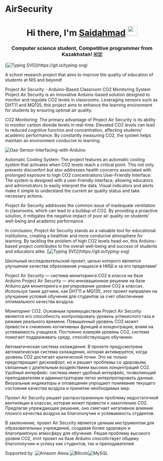 # AirSecurity
<h1 align="center">Hi there, I'm <a href="https://daniilshat.ru/" target="_blank">Saidahmad</a> 
<img src="https://github.com/blackcater/blackcater/raw/main/images/Hi.gif" height="32"/></h1>
<h3 align="center">Computer science student, Competitive programmer from Kazakhstan! 🇰🇿</h3>

[![Typing SVG](https://readme-typing-svg.herokuapp.com?color=%2336BCF7&lines=Arduino+CO2+Monitor!)](https://git.io/typing-svg)

A school research project that aims to improve the quality of education of students at NIS and beyond!

Project Air Security - Arduino-Based Classroom CO2 Monitoring System
Project Air Security is an innovative Arduino-based solution designed to monitor and regulate CO2 levels in classrooms. Leveraging sensors such as DHT11 and MQ135, this project aims to enhance the learning environment for students by ensuring optimal air quality.

CO2 Monitoring: The primary advantage of Project Air Security is its ability to monitor carbon dioxide levels in real-time. Elevated CO2 levels can lead to reduced cognitive function and concentration, affecting students' academic performance. By constantly measuring CO2, the system helps maintain an environment conducive to learning.

![Gas-Sensor-Interfacing-with-Arduino](https://github.com/saidakhmadr/AirSecurity/assets/79039977/d0ee7880-e4ae-4631-a7db-990c64a53b53)

Automatic Cooling System: The project features an automatic cooling system that activates when CO2 levels reach a critical point. This not only prevents discomfort but also addresses health concerns associated with prolonged exposure to high CO2 concentrations.User-Friendly Interface: The system is designed with a user-friendly interface, allowing educators and administrators to easily interpret the data. Visual indicators and alerts make it simple to understand the current air quality status and take necessary actions.

Project Air Security addresses the common issue of inadequate ventilation in classrooms, which can lead to a buildup of CO2. By providing a proactive solution, it mitigates the negative impact of poor air quality on students' well-being and academic performance.

In conclusion, Project Air Security stands as a valuable tool for educational institutions, creating a healthier and more conducive atmosphere for learning. By tackling the problem of high CO2 levels head-on, this Arduino-based project contributes to the overall well-being and success of students and educators alike.
[![Typing SVG](https://readme-typing-svg.herokuapp.com?color=%2356BDF7&lines=___________________________________________________________>!)](https://git.io/typing-svg)

Школьный исследовательский проект, целью которого является улучшение качества образования учащихся в НИШ и за его пределами!

Project Air Security — система мониторинга CO2 в классе на базе Arduino Project Air Security — это инновационное решение на базе Arduino для мониторинга и регулирования уровня CO2 в классах. Используя такие датчики, как DHT11 и MQ135, этот проект направлен на улучшение условий обучения для студентов за счет обеспечения оптимального качества воздуха.

Мониторинг CO2. Основным преимуществом Project Air Security является его способность контролировать уровень углекислого газа в режиме реального времени. Повышенный уровень CO2 может привести к снижению когнитивных функций и концентрации, влияя на успеваемость учащихся. Постоянно измеряя уровень CO2, система помогает поддерживать среду, способствующую обучению.

Автоматическая система охлаждения: В проекте предусмотрена автоматическая система охлаждения, которая активируется, когда уровень CO2 достигает критической точки. Это не только предотвращает дискомфорт, но и решает проблемы со здоровьем, связанные с длительным воздействием высоких концентраций CO2. Удобный интерфейс: система имеет удобный интерфейс, позволяющий преподавателям и администраторам легко интерпретировать данные. Визуальные индикаторы и оповещения упрощают понимание текущего состояния качества воздуха и принятие необходимых мер.

Проект Air Security решает распространенную проблему недостаточной вентиляции в классах, которая может привести к накоплению CO2. Предлагая упреждающее решение, оно смягчает негативное влияние плохого качества воздуха на благополучие и успеваемость студентов.

В заключение, проект Air Security является ценным инструментом для образовательных учреждений, создавая более здоровую и благоприятную атмосферу для обучения. Решая проблему высокого уровня CO2, этот проект на базе Arduino способствует общему благополучию и успеху как студентов, так и преподавателей.

Supported by:
![Amazon Alexa](https://img.shields.io/badge/amazon%20alexa-52b5f7?style=for-the-badge&logo=amazon%20alexa&logoColor=white) ![Bitcoin](https://img.shields.io/badge/Bitcoin-000?style=for-the-badge&logo=bitcoin&logoColor=white)![MySQL](https://img.shields.io/badge/mysql-%2300f.svg?style=for-the-badge&logo=mysql&logoColor=white)

